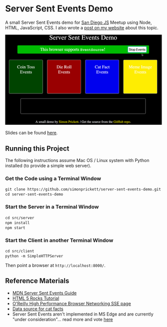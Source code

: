 # Server Sent Events Demo

A small Server Sent Events demo for [San Diego JS](http://sandiegojs.org/) Meetup using Node, HTML, JavaScript, CSS.  I also wrote a [post on my website](https://simonprickett.dev/a-look-at-server-sent-events/) about this topic.

![demo](sse_demo.gif)

Slides can be found [here](https://docs.google.com/presentation/d/1ueJ6ewO3i34OXRBI8mY6g26cKbkPDf4cNSrtX4ULBx4/edit?usp=sharing).

## Running this Project

The following instructions assume Mac OS / Linux system with Python installed (to provide a simple web server).

### Get the Code using a Terminal Window

```
git clone https://github.com/simonprickett/server-sent-events-demo.git
cd server-sent-events-demo
```

### Start the Server in a Terminal Window

```
cd src/server
npm install
npm start
```

### Start the Client in another Terminal Window

```
cd src/client
python -m SimpleHTTPServer
```

Then point a browser at `http://localhost:8000/`.

## Reference Materials

* [MDN Server Sent Events Guide](https://developer.mozilla.org/en-US/docs/Web/API/Server-sent_events/Using_server-sent_events)
* [HTML 5 Rocks Tutorial](https://www.html5rocks.com/en/tutorials/eventsource/basics/)
* [O'Reilly High Performance Browser Networking SSE page](https://hpbn.co/server-sent-events-sse/)
* [Data source for cat facts](https://github.com/vadimdemedes/cat-facts)
* Server Sent Events aren't implemented in MS Edge and are currently "under consideration"... read more and vote [here](https://developer.microsoft.com/en-us/microsoft-edge/platform/status/serversenteventseventsource/)
